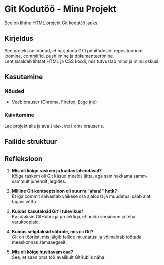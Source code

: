 # Git Kodutöö - Minu Projekt

See on lihtne HTML projekt Git kodutöö jaoks.

## Kirjeldus

See projekt on loodud, et harjutada Git'i põhitõdesid: repositooriumi loomine, commit'id, push'imine ja dokumenteerimine.  
Leht sisaldab lihtsat HTML ja CSS koodi, mis tutvustab mind ja minu oskusi.

## Kasutamine

### Nõuded
- Veebibrauser (Chrome, Firefox, Edge jne)

### Käivitamine
Lae projekt alla ja ava `index.html` oma brauseris.

## Failide struktuur
## Refleksioon

1. **Mis oli kõige raskem ja kuidas lahendasid?**  
   Kõige raskem oli Git käsud meelde jätta, aga sain hakkama samm-sammult juhendit järgides.

2. **Milline Git kontseptsioon oli suurim "ahaa!" hetk?**  
   Et iga commit salvestab väikese osa ajaloost ja muudatusi saab alati tagasi võtta.

3. **Kuidas kasutaksid Git'i tulevikus?**  
   Kasutaksin GitHubi iga projektiga, et hoida versioone ja teha varukoopiaid.

4. **Kuidas selgitaksid sõbrale, mis on Git?**  
   Git on tööriist, mis jälgib failide muudatusi ja võimaldab töötada meeskonnas samaaegselt.

5. **Mis oli kõige huvitavam osa?**  
   See, et saan oma töö avalikult GitHub’is näha.
